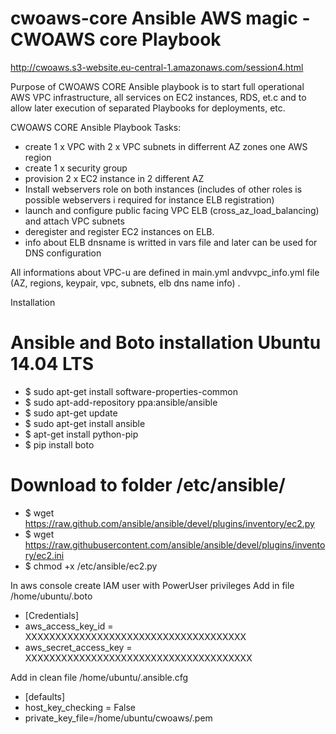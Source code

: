 # cwoaws-core Ansible AWS magic - CWOAWS core Playbook
http://cwoaws.s3-website.eu-central-1.amazonaws.com/session4.html

Purpose of CWOAWS CORE Ansible playbook is to start full operational AWS VPC infrastructure, all services on EC2 instances, RDS, et.c and to allow later execution of separated Playbooks for deployments, etc.

CWOAWS CORE Ansible Playbook Tasks:
-  create 1 x VPC with 2 x VPC subnets in differrent AZ zones one AWS region
-  create 1 x security group
-  provision 2 x EC2 instance in 2 different AZ
-  Install webservers role on both instances (includes of other roles is possible webservers i required for instance ELB registration)
-  launch and configure public facing VPC ELB (cross_az_load_balancing) and attach VPC subnets
-  deregister and register EC2 instances on ELB.
-  info about ELB dnsname is writted in vars file and later can be used for DNS configuration

All informations about VPC-u are defined in main.yml andvvpc_info.yml file (AZ, regions, keypair, vpc, subnets, elb dns name info) 
.

Installation

# Ansible and Boto installation Ubuntu 14.04 LTS
-  $ sudo apt-get install software-properties-common
-  $ sudo apt-add-repository ppa:ansible/ansible
-  $ sudo apt-get update
-  $ sudo apt-get install ansible
-  $ apt-get install python-pip
-  $ pip install boto

# Download to folder /etc/ansible/
-  $ wget https://raw.github.com/ansible/ansible/devel/plugins/inventory/ec2.py
-  $ wget https://raw.githubusercontent.com/ansible/ansible/devel/plugins/inventory/ec2.ini
-  $ chmod +x /etc/ansible/ec2.py


 In aws console create IAM user with PowerUser privileges
Add in file /home/ubuntu/.boto
-   [Credentials]
-   aws_access_key_id = XXXXXXXXXXXXXXXXXXXXXXXXXXXXXXXXXXXXX
-   aws_secret_access_key = XXXXXXXXXXXXXXXXXXXXXXXXXXXXXXXXXXXXXX

Add in clean file /home/ubuntu/.ansible.cfg
-  [defaults]
-  host_key_checking = False
-   private_key_file=/home/ubuntu/cwoaws/<keypair>.pem





